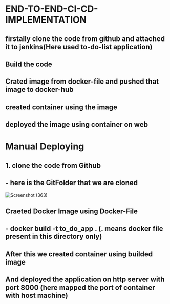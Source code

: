 # END-TO-END-CI-CD-IMPLEMENTATION

## firstally clone the code from github and attached it to jenkins(Here used to-do-list application)
## Build the code
## Crated image from docker-file and pushed that image to docker-hub
## created container using the image 
## deployed the image using container on web 

#  Manual Deploying 
## 1. clone the code from Github
##   - here is the GitFolder that we are cloned

![Screenshot (363)](https://github.com/Yeshwant-Jadhav/END-TO-END-CI-CD-IMPLEMENTATION/assets/153003135/2bdc6fe6-7aa0-4933-bbba-c5d1249b9db9)

## Craeted Docker Image using Docker-File 
##  - docker build -t to_do_app . (. means docker file present in this directory only)

## After this we created container using builded image 

## And deployed the application on http server with port 8000 (here mapped the port of container with host machine)
